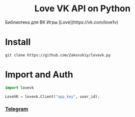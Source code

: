 <h1 align="center">
  Love VK API on Python
</h1>
Библиотека для ВК Игры [Love](https://vk.com/love1v)

# Install
```
git clone https://github.com/Zakovskiy/lovevk.py
```

# Import and Auth
```python
import lovevk

LoveVK = lovevk.Client("app_key", user_id);
```

### [Telegram](https://t.me/zakovskiy)
